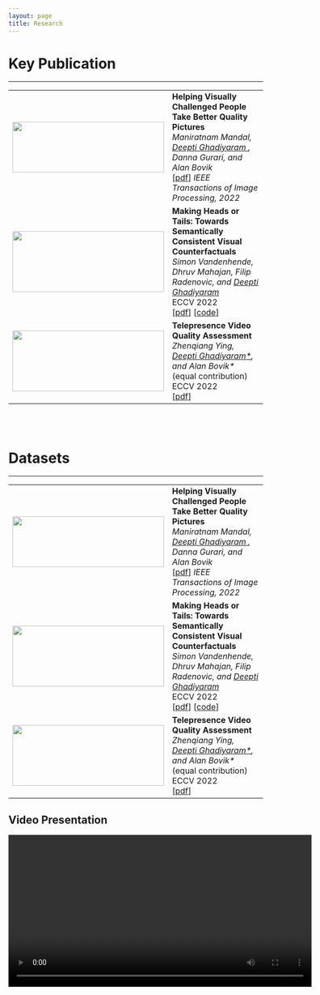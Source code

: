 ```yaml
---
layout: page
title: Research
---
```



# Key Publication 
<hr>


<table border="0" rules=none cellspacing="0" cellpadding="0">
 <tr rules=none>
<td>
 <img width="300" height="100" src="../assets/img/IQA_visually_challenged.jpeg">
</td>
<td>
<b> Helping Visually Challenged People Take Better Quality Pictures</b> <br>
 <i>  Maniratnam Mandal, <u> Deepti Ghadiyaram </u>, Danna Gurari, and Alan Bovik </i> <br>
 [<a href="../assets/files/visually_challenged_iqa_cvpr22.pdf">pdf</a>] <i> IEEE Transactions of Image Processing, 2022 </i> <br>
 </td>
</tr>

<tr rules=none>
<td>
 <img width="300" height="120" src="../assets/img/eccv2022_counterfactuals.png">
</td>
<td>
<b> Making Heads or Tails: Towards Semantically Consistent Visual Counterfactuals</b> <br>
 <i> Simon Vandenhende, Dhruv Mahajan, Filip Radenovic, and <u> Deepti Ghadiyaram</u> </i> <br>
  ECCV 2022 <br>
   [<a href="https://arxiv.org/pdf/2203.12892.pdf">pdf</a>] 
   [<a href="https://github.com/facebookresearch/visual-counterfactuals/ ">code</a>]
 <br>
 </td>
</tr>

<tr rules=none>
<td>
 <img width="300" height="120" src="../assets/img/2022_telepresence.png">
</td>
<td>
<b>Telepresence Video Quality Assessment</b> <br>
 <i>  Zhenqiang Ying, <u> Deepti Ghadiyaram*</u>, and Alan Bovik* </i> (equal contribution) <br>
   ECCV 2022 <br>
   [<a href="https://arxiv.org/pdf/2207.09956.pdf">pdf</a>] <br>
 </td>
</tr>
 
</table>

<br>
<br>


# Datasets
<hr>

<table border="0" rules=none cellspacing="0" cellpadding="0">
 <tr rules=none>
<td>
 <img width="300" height="100" src="../assets/img/IQA_visually_challenged.jpeg">
</td>
<td>
<b> Helping Visually Challenged People Take Better Quality Pictures</b> <br>
 <i>  Maniratnam Mandal, <u> Deepti Ghadiyaram </u>, Danna Gurari, and Alan Bovik </i> <br>
 [<a href="../assets/files/visually_challenged_iqa_cvpr22.pdf">pdf</a>] <i> IEEE Transactions of Image Processing, 2022 </i> <br>
 </td>
</tr>

<tr rules=none>
<td>
 <img width="300" height="120" src="../assets/img/eccv2022_counterfactuals.png">
</td>
<td>
<b> Making Heads or Tails: Towards Semantically Consistent Visual Counterfactuals</b> <br>
 <i> Simon Vandenhende, Dhruv Mahajan, Filip Radenovic, and <u> Deepti Ghadiyaram</u> </i> <br>
  ECCV 2022 <br>
   [<a href="https://arxiv.org/pdf/2203.12892.pdf">pdf</a>] 
   [<a href="https://github.com/facebookresearch/visual-counterfactuals/ ">code</a>]
 <br>
 </td>
</tr>

<tr rules=none>
<td>
 <img width="300" height="120" src="../assets/img/2022_telepresence.png">
</td>
<td>
<b>Telepresence Video Quality Assessment</b> <br>
 <i>  Zhenqiang Ying, <u> Deepti Ghadiyaram*</u>, and Alan Bovik* </i> (equal contribution) <br>
   ECCV 2022 <br>
   [<a href="https://arxiv.org/pdf/2207.09956.pdf">pdf</a>] <br>
 </td>
</tr>
 
</table>



## Video Presentation
<video width="600" controls>
  <source src="https://drive.google.com/file/d/1Ey32z2bgyEDJ0YEFsLnscKr91nQE6dvB/view?usp=sharing" type="video/mp4">
  Your browser does not support the video tag.
</video>
